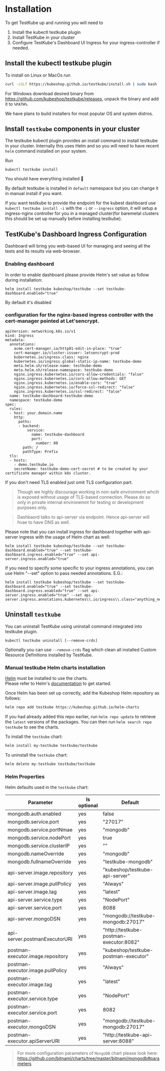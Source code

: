 # Installation 

To get TestKube up and running you will need to

1. Install the kubectl testkube plugin
2. Install TestKube in your cluster 
3. Configure TestKube's Dashboard UI Ingress for your ingress-controller if needed.

## Install the kubectl testkube plugin

To install on Linux or MacOs run 
```sh
curl -sSLf https://kubeshop.github.io/testkube/install.sh | sudo bash
```

For Windows download desired binary from https://github.com/kubeshop/testkube/releases, unpack the binary and add it to `%PATH%`. 

We have plans to build installers for most popular OS and system distros.

## Install `testkube` components in your cluster

The testkube kubectl plugin provides an install command to install testkube in your cluster. Internally 
this uses Helm and so you will need to have recent `helm` command installed on your system.

Run 
```shell
kubectl testkube install
```

You should have everything installed 🏅

By default testkube is installed in `default` namespace but you can change it in manual install if you want.

If you want testkube to provide the endpoint for the kubest dashboard use `kubectl testkube install -i` with the `-i` or `--ingress` option, it will setup a ingress-nginx controller for you in a managed cluster(for baremetal clusters this should be set up manually before installing testkube).

## TestKube's Dashboard Ingress Configuration

Dashboard will bring you web-based UI for managing and seeing all the tests and its results via web-browser.
### Enabling dashboard
In order to enable dashboard please provide Helm's set value as follow during installation:
```
helm install testkube kubeshop/testkube --set testkube-dashboard.enabled="true"
```
By default it's disabled
### configuration for the nginx-based ingress controller with the cert-manager pointed at Let'sencrypt. 
```
apiVersion: networking.k8s.io/v1
kind: Ingress
metadata:
  annotations:
    acme.cert-manager.io/http01-edit-in-place: "true"
    cert-manager.io/cluster-issuer: letsencrypt-prod
    kubernetes.io/ingress.class: nginx
    kubernetes.io/ingress.global-static-ip-name: testkube-demo
    meta.helm.sh/release-name: testkube-demo
    meta.helm.sh/release-namespace: testkube-demo
    nginx.ingress.kubernetes.io/cors-allow-credentials: "false"
    nginx.ingress.kubernetes.io/cors-allow-methods: GET
    nginx.ingress.kubernetes.io/enable-cors: "true"
    nginx.ingress.kubernetes.io/force-ssl-redirect: "false"
    nginx.ingress.kubernetes.io/ssl-redirect: "false"
  name: testkube-dashboard-testkube-demo
  namespace: testkube-demo
spec:
  rules:
  - host: your.domain.name
    http:
      paths:
      - backend:
          service:
            name: testkube-dashboard
            port:
              number: 80
        path: /
        pathType: Prefix
  tls:
  - hosts:
    - demo.testkube.io
    secretName: testkube-demo-cert-secret # to be created by your certificate manager within k8s cluster.
```
If you don't need TLS enabled just omit TLS configuration part. 

> Though we highly discourage working in non-safe environment whcih is exposed without usage of TLS-based connection. Please do so only in private internal environemnt for testing or development purposes only.

> Dashbaord talks to api-server via endpoint. Hence api-server will hvae to have DNS as well. 

Please note that you can install ingress for dashboard together with api-server ingress with the usage of Helm chart as well:
```
helm install testkube kubeshop/testkube --set testkube-dashboard.enabled="true" --set testkube-dashboard.ingress.enabled="true" --set api-server.ingress.enabled="true"
```
If you need to specify some specific to your ingress annotations, you can use Helm "--set" option to pass needed annotations. E.G.:
```
helm install testkube kubeshop/testkube --set testkube-dashboard.enabled="true" --set testkube-dashboard.ingress.enabled="true" --set api-server.ingress.enabled="true" --set api-server.ingress.annotations.kubernetes\\.io/ingress\\.class="anything_needed"
```
## Uninstall `testkube`

You can uninstall TestKube using uninstall command integrated into testkube plugin. 

```
kubectl testkube uninstall [--remove-crds]
```

Optionally you can use `--remove-crds` flag which clean all installed Custom Resource Definitions installed by TestKube.


### Manual testkube Helm charts installation

[Helm](https://helm.sh) must be installed to use the charts.  
Please refer to  Helm's [documentation](https://helm.sh/docs) to get started.

Once Helm has been set up correctly, add the Kubeshop Helm repository  as follows:

```sh
helm repo add testkube https://kubeshop.github.io/helm-charts
```

If you had already added this repo earlier, run `helm repo update` to retrieve
the `latest` versions of the packages.  You can then run `helm search repo
testkube` to see the charts.

To install the `testkube` chart:

```sh
helm install my-testkube testkube/testkube
```

To uninstall the `testkube` chart:

```sh
helm delete my-testkube testkube/testkube
```

### Helm Properties

Helm defaults used in the `testkube` chart:

| Parameter | Is optional | Default |
| --- | --- | --- |
| mongodb.auth.enabled | yes | false |
| mongodb.service.port | yes | "27017" |
| mongodb.service.portNmae | yes | "mongodb" |
| mongodb.service.nodePort | yes | true |
| mongodb.service.clusterIP | yes | "" |
| mongodb.nameOverride | yes | "mongodb" |
| mongodb.fullnameOverride | yes | "testkube-mongodb" |
| api-server.image.repository | yes | "kubeshop/testkube-api-server" |
| api-server.image.pullPolicy | yes | "Always" |
| api-server.image.tag | yes | "latest" |
| api-server.service.type | yes | "NodePort" |
| api-server.service.port | yes | 8088 |
| api-server.mongoDSN | yes | "mongodb://testkube-mongodb:27017" |
| api-server.postmanExecutorURI | yes | "http://testkube-postman-executor:8082" |
| postman-executor.image.repository | yes | "kubeshop/testkube-postman-executor" |
| postman-executor.image.pullPolicy | yes | "Always" |
| postman-executor.image.tag | yes | "latest" |
| postman-executor.service.type | yes | "NodePort" |
| postman-executor.service.port | yes | 8082 |
| postman-executor.mongoDSN | yes | "mongodb://testkube-mongodb:27017" |
| postman-executor.apiServerURI | yes | "http://testkube-api-server:8088" |

>For more configuration parameters of `MongoDB` chart please look here:
https://github.com/bitnami/charts/tree/master/bitnami/mongodb#parameters
